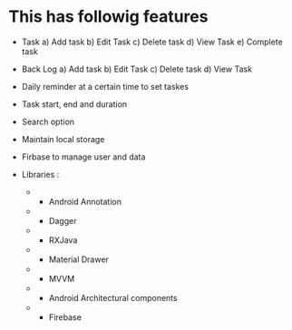 # This has followig features

* Task
    a) Add task
    b) Edit Task
    c) Delete task
    d) View Task
    e) Complete task
*  Back Log
    a) Add task
    b) Edit Task
    c) Delete task
    d) View Task
    
* Daily reminder at a certain time to set taskes
* Task start, end and duration
* Search option
* Maintain local storage 
* Firbase to manage user and data
* Libraries : 
  * * Android Annotation
  * * Dagger
  * * RXJava
  * * Material Drawer
  * * MVVM
  * * Android Architectural components
  * * Firebase
